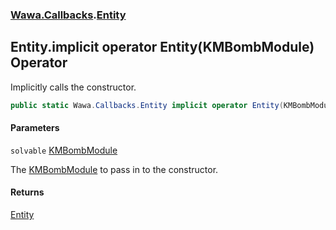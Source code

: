 ### [Wawa.Callbacks](Wawa.Callbacks.md 'Wawa.Callbacks').[Entity](Entity.md 'Wawa.Callbacks.Entity')

## Entity.implicit operator Entity(KMBombModule) Operator

Implicitly calls the constructor.

```csharp
public static Wawa.Callbacks.Entity implicit operator Entity(KMBombModule solvable);
```
#### Parameters

<a name='Wawa.Callbacks.Entity.op_ImplicitWawa.Callbacks.Entity(KMBombModule).solvable'></a>

`solvable` [KMBombModule](https://docs.microsoft.com/en-us/dotnet/api/KMBombModule 'KMBombModule')

The [KMBombModule](https://docs.microsoft.com/en-us/dotnet/api/KMBombModule 'KMBombModule') to pass in to the constructor.

#### Returns
[Entity](Entity.md 'Wawa.Callbacks.Entity')